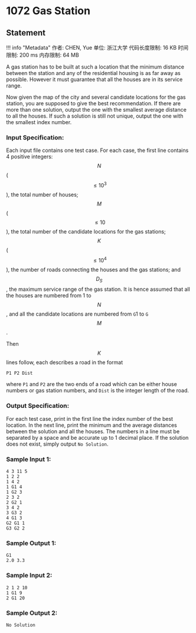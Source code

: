 
# 1072 Gas Station

## Statement

!!! info "Metadata"
    作者: CHEN, Yue
    单位: 浙江大学
    代码长度限制: 16 KB
    时间限制: 200 ms
    内存限制: 64 MB

A gas station has to be built at such a location that the minimum distance between the station and any of the residential housing is as far away as possible. However it must guarantee that all the houses are in its service range.

Now given the map of the city and several candidate locations for the gas station, you are supposed to give the best recommendation. If there are more than one solution, output the one with the smallest average distance to all the houses. If such a solution is still not unique, output the one with the smallest index number.

### Input Specification:

Each input file contains one test case. For each case, the first line contains 4 positive integers: $$N$$ ($$\le 10^3$$), the total number of houses; $$M$$ ($$\le 10$$), the total number of the candidate locations for the gas stations; $$K$$ ($$\le 10^4$$), the number of roads connecting the houses and the gas stations; and $$D_S$$, the maximum service range of the gas station. It is hence assumed that all the houses are numbered from 1 to $$N$$, and all the candidate locations are numbered from `G`1 to `G`$$M$$.

Then $$K$$ lines follow, each describes a road in the format
```
P1 P2 Dist
```
where `P1` and `P2` are the two ends of a road which can be either house numbers or gas station numbers, and `Dist` is the integer length of the road.

### Output Specification:

For each test case, print in the first line the index number of the best location. In the next line, print the minimum and the average distances between the solution and all the houses. The numbers in a line must be separated by a space and be accurate up to 1 decimal place. If the solution does not exist, simply output `No Solution`.

### Sample Input 1:
```plaintext
4 3 11 5
1 2 2
1 4 2
1 G1 4
1 G2 3
2 3 2
2 G2 1
3 4 2
3 G3 2
4 G1 3
G2 G1 1
G3 G2 2
```

### Sample Output 1:
```plaintext
G1
2.0 3.3
```

### Sample Input 2:
```plaintext
2 1 2 10
1 G1 9
2 G1 20
```

### Sample Output 2:
```plaintext
No Solution
```


